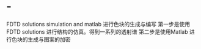 # -
FDTD solutions simulation  and matlab 进行色块的生成与编写
第一步是使用 FDTD solutions 进行结构的仿真。得到一系列的透射谱
第二步是使用Matlab 进行色块的生成与图案的加密
